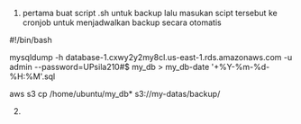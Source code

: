 1. pertama buat script .sh untuk backup lalu masukan scipt tersebut ke cronjob untuk menjadwalkan backup secara otomatis

#!/bin/bash

mysqldump -h database-1.cxwy2y2my8cl.us-east-1.rds.amazonaws.com -u admin --password=UPsila210#$ my_db > my_db-date '+%Y-%m-%d-%H:%M'.sql

aws s3 cp /home/ubuntu/my_db* s3://my-datas/backup/

2. <img scr="https://github.com/AbelJasen15/RDS---S3-Simple-Backup-Script/blob/main/Screenshot%202024-06-21%20160524.png?raw=true"/>

